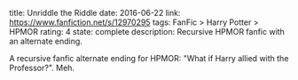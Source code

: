 title: Unriddle the Riddle
date: 2016-06-22
link: https://www.fanfiction.net/s/12970295
tags: FanFic > Harry Potter > HPMOR
rating: 4
state: complete
description: Recursive HPMOR fanfic with an alternate ending.

A recursive fanfic alternate ending for HPMOR: "What if Harry allied with the
Professor?". Meh.
